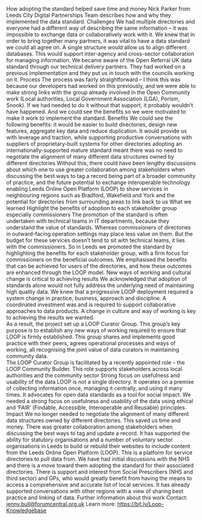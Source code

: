How adopting the standard helped save time and money
Nick Parker from Leeds City Digital Partnerships Team describes how and why they implemented the data standard.
Challenges
We had multiple directories and everyone had a different way of describing the same information – it was impossible to exchange data or collaboratively work with it.
We knew that in order to bring together many partners, it was vital to have a data standard we could all agree on. A single structure would allow us to align different databases. This would support inter-agency and cross-sector collaboration for managing information.
We became aware of the Open Referral UK data standard through our technical delivery partners. They had worked on a previous implementation and they put us in touch with the councils working on it.
Process
The process was fairly straightforward – I think this was because our developers had worked on this previously, and we were able to make strong links with the group already involved in the Open Community work (Local authorities, Local Government Association (LGA), Porism, Snook). If we had needed to do it without that support, it probably wouldn’t have happened.
And we could see the benefits so we were motivated to make it work to implement the standard.
Benefits
We could see the following benefits:
it would be easier to build directories, design new features, aggregate key data and reduce duplication. It would provide us with leverage and traction, while supporting productive conversations with suppliers of proprietary-built systems for other directories
adopting an internationally-supported mature standard meant there was no need to negotiate the alignment of many different data structures owned by different directories Without this, there could have been lengthy discussions about which one to use
greater collaboration among stakeholders when discussing the best ways to tag a record
being part of a broader community of practice, and the future potential to exchange interoperable technology
enabling Leeds Online Open Platform (LOOP) to show services in neighbouring regions such as Bradford, Wakefield and York and the potential for directories from surrounding areas to link back to us
What we learned
Highlight the benefits of adoption to each stakeholder group especially commissioners
The promotion of the standard is often undertaken with technical teams in IT departments, because they understand the value of standards. Whereas commissioners of directories in outward-facing operation settings may place less value on them.  But the budget for these services doesn’t tend to sit with technical teams, it lies with the commissioners.
So in Leeds we promoted the standard by highlighting the benefits for each stakeholder group, with a firm focus for commissioners on the beneficial outcomes. We emphasised the benefits that can be achieved for users of the directories, and how these outcomes are enhanced through the LOOP model.
New ways of working and cultural change is critical to achieving results
We acknowledged that adoption of standards alone would not fully address the underlying need of maintaining high quality data. We knew that a progressive LOOP deployment required a system change in practice, business, approach and discipline.   A coordinated investment was and is required to support collaborative approaches to data products.  A change in culture and way of working is key to achieving the results we wanted.  
As a result, the project set up a LOOP Curator Group.  This group’s key purpose is to establish any new ways of working required to ensure that LOOP is firmly established. This group shares and implements good practice with their peers, agrees operational processes and ways of working, all recognising the joint value of data curators in maintaining community data.  
The LOOP Curator Group is facilitated by a recently appointed role – the LOOP Community Builder.  This role supports stakeholders across local authorities and the community sector 
Strong focus on usefulness and usability of the data
LOOP is not a single directory. It operates on a premise of collecting information once, managing it centrally, and using it many times. It advocates for open data standards as a tool for social impact. We needed a strong focus on usefulness and usability of the data using ethical and ‘FAIR’ (Findable, Accessible, Interoperable and Reusable) principles.  
Impact
We no longer needed to negotiate the alignment of many different data structures owned by different directories. This saved us time and money.
There was greater collaboration among stakeholders when discussing the best ways to tag and update a record.
It has supported the ability for statutory organisations and a number of voluntary sector organisations in Leeds to build or rebuild their websites to include content from the Leeds Online Open Platform (LOOP). This is a platform for service directories to pull data from.
We have had initial discussions with the NHS and there is a move toward them adopting the standard for their associated directories. There is support and interest from Social Prescribers (NHS and third sector) and GPs, who would greatly benefit from having the means to access a comprehensive and accurate list of local services.
It has already supported conversations with other regions with a view of sharing best practice and linking of data. 
Further information about this work
Contact: jenny.bull@forumcentral.org.uk
Learn more: https://bit.ly/Loop-Knowledgebase
